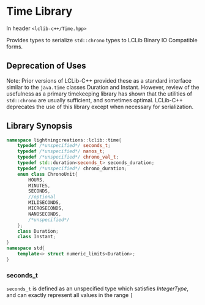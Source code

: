 # Time Library

In header `<lclib-c++/Time.hpp>`

Provides types to serialize `std::chrono` types to LCLib Binary IO Compatible forms. 

## Deprecation of Uses

Note: Prior versions of LCLib-C++ provided these as a standard interface similar to the `java.time` classes Duration and Instant. 
However, review of the usefulness as a primary timekeeping library has shown that the utilities of `std::chrono` 
 are usually sufficient, and sometimes optimal.
 LCLib-C++ deprecates the use of this library except when necessary for serialization. 


## Library Synopsis

```cpp
namespace lightningcreations::lclib::time{
    typedef /*unspecified*/ seconds_t;
    typedef /*unspecified*/ nanos_t;
    typedef /*unspecified*/ chrono_val_t;
    typedef std::duration<seconds_t> seconds_duration;
    typedef /*unspecified*/ chrono_duration;
    enum class ChronoUnit{
        HOURS,
        MINUTES,
        SECONDS,
        //optional
        MILISECONDS,
        MICROSECONDS,
        NANOSECONDS,
        /*unspecified*/
    };
    class Duration;
    class Instant;
}
namespace std{
    template<> struct numeric_limits<Duration>;
}
```

### seconds_t

`seconds_t` is defined as an unspecified type which satisfies *IntegerType*,
 and can exactly represent all values in the range `[`

